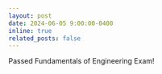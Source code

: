 ```yaml
---
layout: post
date: 2024-06-05 9:00:00-0400
inline: true
related_posts: false
---
```


Passed Fundamentals of Engineering Exam!
